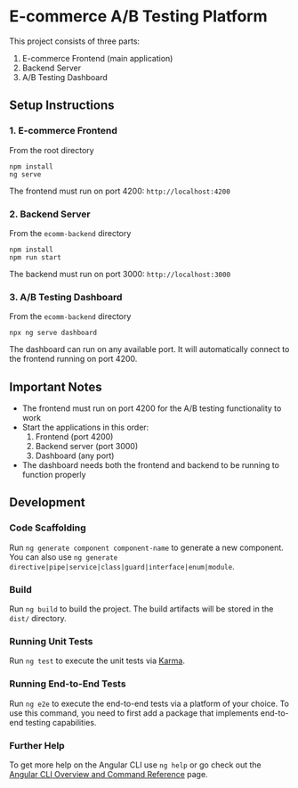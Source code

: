 # E-commerce A/B Testing Platform

This project consists of three parts:

1. E-commerce Frontend (main application)
2. Backend Server
3. A/B Testing Dashboard

## Setup Instructions

### 1. E-commerce Frontend

From the root directory

```
npm install
ng serve
```

The frontend must run on port 4200: `http://localhost:4200`

### 2. Backend Server

From the `ecomm-backend` directory

```
npm install
npm run start
```

The backend must run on port 3000: `http://localhost:3000`

### 3. A/B Testing Dashboard

From the `ecomm-backend` directory

```
npx ng serve dashboard
```

The dashboard can run on any available port. It will automatically connect to the frontend running on port 4200.

## Important Notes

- The frontend must run on port 4200 for the A/B testing functionality to work
- Start the applications in this order:
  1. Frontend (port 4200)
  2. Backend server (port 3000)
  3. Dashboard (any port)
- The dashboard needs both the frontend and backend to be running to function properly

## Development

### Code Scaffolding

Run `ng generate component component-name` to generate a new component. You can also use `ng generate directive|pipe|service|class|guard|interface|enum|module`.

### Build

Run `ng build` to build the project. The build artifacts will be stored in the `dist/` directory.

### Running Unit Tests

Run `ng test` to execute the unit tests via [Karma](https://karma-runner.github.io).

### Running End-to-End Tests

Run `ng e2e` to execute the end-to-end tests via a platform of your choice. To use this command, you need to first add a package that implements end-to-end testing capabilities.

### Further Help

To get more help on the Angular CLI use `ng help` or go check out the [Angular CLI Overview and Command Reference](https://angular.dev/tools/cli) page.
